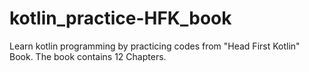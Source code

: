# kotlin_practice-HFK_book
Learn kotlin programming by practicing codes from "Head First Kotlin" Book. The book contains 12 Chapters.
